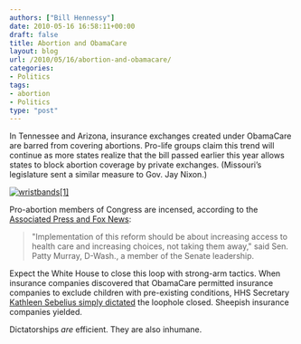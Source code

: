 ```yaml
---
authors: ["Bill Hennessy"]
date: 2010-05-16 16:58:11+00:00
draft: false
title: Abortion and ObamaCare
layout: blog
url: /2010/05/16/abortion-and-obamacare/
categories:
- Politics
tags:
- abortion
- Politics
type: "post"
---
```


In Tennessee and Arizona, insurance exchanges created under ObamaCare are barred from covering abortions. Pro-life groups claim this trend will continue as more states realize that the bill passed earlier this year allows states to block abortion coverage by private exchanges. (Missouri’s legislature sent a similar measure to Gov. Jay Nixon.) 

 

[![wristbands[1]](https://hennessysview.com/wp-content/uploads/2010/05/wristbands1.gif)
](https://www.lifeisaprayer.com/other_sites/prolife/index.html)

 

Pro-abortion members of Congress are incensed, according to the [Associated Press and Fox News](https://www.foxnews.com/politics/2010/05/16/abortion-opponents-capitalizing-new-health-care-law/):

 

>   
> 
> "Implementation of this reform should be about increasing access to health care and increasing choices, not taking them away," said Sen. Patty Murray, D-Wash., a member of the Senate leadership.
> 
> 

 

Expect the White House to close this loop with strong-arm tactics. When insurance companies discovered that ObamaCare permitted insurance companies to exclude children with pre-existing conditions, HHS Secretary [Kathleen Sebelius simply dictated](https://online.wsj.com/article/SB10001424052702303410404575152100463512126.html) the loophole closed. Sheepish insurance companies yielded.

 

Dictatorships _are_ efficient. They are also inhumane. 
